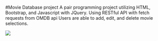 #Movie Database project
A pair programming project utilizing HTML, Bootstrap, and Javascript with JQuery. 
Using RESTful API with fetch requests from OMDB api Users are able to add, edit, and delete movie selections.


![](img/movie_project.gif)